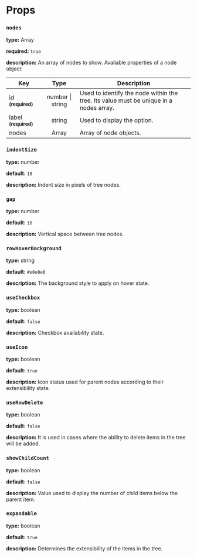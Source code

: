 # Props

### `nodes`

**type:** Array

**required:** `true`

**description:** An array of nodes to show. Available properties of a node object:

| Key                                 |       Type       | Description                                                                           |
| ----------------------------------- | :--------------: | ------------------------------------------------------------------------------------- |
| id <small>**(required)**</small>    | number \| string | Used to identify the node within the tree. Its value must be unique in a nodes array. |
| label <small>**(required)**</small> |      string      | Used to display the option.                                                           |
| nodes                               |      Array       | Array of node objects.                                                                |

### `indentSize`

**type:** number

**default:** `10`

**description:** Indent size in pixels of tree nodes.

### `gap`

**type:** number

**default:** `10`

**description:** Vertical space between tree nodes.

### `rowHoverBackground`

**type:** string

**default:** `#e0e0e0`

**description:** The background style to apply on hover state.

### `useCheckbox`

**type:** boolean

**default:** `false`

**description:** Checkbox availability state.

### `useIcon`

**type:** boolean

**default:** `true`

**description:** Icon status used for parent nodes according to their extensibility state.

### `useRowDelete`

**type:** boolean

**default:** `false`

**description:** It is used in cases where the ability to delete items in the tree will be added.

### `showChildCount`

**type:** boolean

**default:** `false`

**description:** Value used to display the number of child items below the parent item.

### `expandable`

**type:** boolean

**default:** `true`

**description:** Determines the extensibility of the items in the tree.